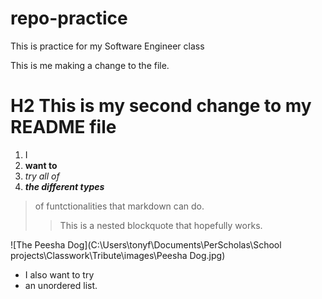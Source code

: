 # repo-practice
This is practice for my Software Engineer class

This is me making a change to the file.
# H2 This is my second change to my README file

1. I 
2. **want to**
3. *try all of*
4. ***the different types***

>of funtctionalities that
>markdown can do.
>>This is a nested blockquote that hopefully works.

 ![The Peesha Dog](C:\Users\tonyf\Documents\PerScholas\School projects\Classwork\Tribute\images\Peesha Dog.jpg)

- I also want to try
- an unordered list.